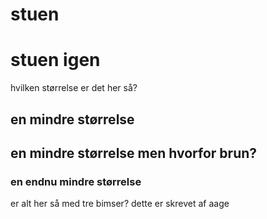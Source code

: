 # stuen
# stuen igen
hvilken størrelse er det her så?
## en mindre størrelse
## en mindre størrelse men hvorfor brun?
### en endnu mindre størrelse
er alt her så med tre bimser?
dette er skrevet af aage

